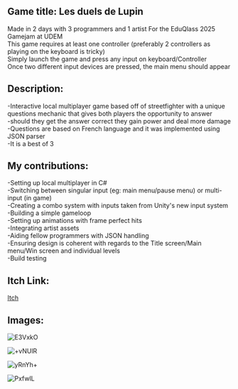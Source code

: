 <h2>Game title: Les duels de Lupin </h2>
Made in 2 days with 3 programmers and 1 artist For the EduQlass 2025 Gamejam at UDEM<br>
This game requires at least one controller (preferably 2 controllers as playing on the keyboard is tricky)<br>
Simply launch the game and press any input on keyboard/Controller<br>
Once two different input devices are pressed, the main menu should appear<br>

<h2>Description:<br></h2>
    -Interactive local multiplayer game based off of streetfighter with a unique questions mechanic that gives both players the opportunity to answer<br>
    -should they get the answer correct they gain power and deal more damage<br>
    -Questions are based on French language and it was implemented using JSON parser<br>
    -It is a best of 3<br>

<h2>My contributions:<br></h2>
    -Setting up local multiplayer in C#<br>
    -Switching between singular input (eg: main menu/pause menu) or multi-input (in game)<br>
    -Creating a combo system with inputs taken from Unity's new input system<br>
    -Building a simple gameloop<br>
    -Setting up animations with frame perfect hits<br>
    -Integrating artist assets<br>
    -Aiding fellow programmers with JSON handling<br>
    -Ensuring design is coherent with regards to the Title screen/Main menu/Win screen and individual levels<br>
    -Build testing<br>

<h2>Itch Link: </h2>

[Itch](https://tunnelsurfer.itch.io/les-duels-de-lupin)

<h2>Images:</h2>

![E3VxkO](https://github.com/user-attachments/assets/ee74f4c4-0f7b-4142-99f9-effe39a8578f)

![+vNUlR](https://github.com/user-attachments/assets/4deb7199-e776-43e3-93bc-9b91742eb29a)

![yRnYh+](https://github.com/user-attachments/assets/f91e9f63-3737-4411-bb4f-04ead494e53c)

![PxfwlL](https://github.com/user-attachments/assets/6f6a8f3f-715a-4fdf-b084-3f58b4ee37fe)
